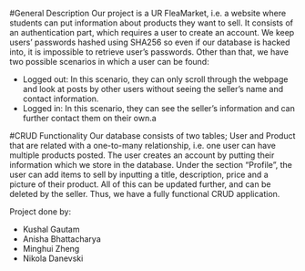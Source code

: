 #General Description
Our project is a UR FleaMarket, i.e. a website where students can put information about products they want to sell.
It consists of an authentication part, which requires a user to create an account. We keep users’ passwords hashed using SHA256 so even if our database is hacked into, it is impossible to retrieve user’s passwords.
Other than that, we have two possible scenarios in which a user can be found:
- Logged out: In this scenario, they can only scroll through the webpage and look at posts by other users without seeing the seller’s name and contact information.
- Logged in: In this scenario, they can see the seller’s information and can further contact them on their own.a


#CRUD Functionality
Our database consists of two tables; User and Product that are related with a one-to-many relationship, i.e. one user can have multiple products posted.
The user creates an account by putting their information which we store in the database. 
Under the section “Profile”, the user can add items to sell by inputting a title, description, price and a picture of their product. All of this can be updated further, and can be deleted by the seller. Thus, we have a fully functional CRUD application.

Project done by:
- Kushal Gautam
- Anisha Bhattacharya
- Minghui Zheng
- Nikola Danevski

